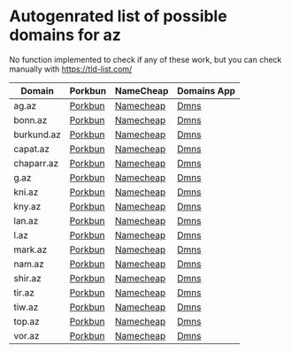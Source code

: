 # Autogenrated list of possible domains for az

No function implemented to check if any of these work, but you can check manually with https://tld-list.com/

| Domain | Porkbun | NameCheap | Domains App |
|---|---|---|---|
| ag.az | [Porkbun](https://porkbun.com/checkout/search?prb=e814663da1&tlds=&idnLanguage=&search=search&q=ag.az) | [Namecheap](https://www.namecheap.com/domains/registration/results/?domain=ag.az) | [Dmns](https://dmns.app/domains?q=ag.az) |
| bonn.az | [Porkbun](https://porkbun.com/checkout/search?prb=e814663da1&tlds=&idnLanguage=&search=search&q=bonn.az) | [Namecheap](https://www.namecheap.com/domains/registration/results/?domain=bonn.az) | [Dmns](https://dmns.app/domains?q=bonn.az) |
| burkund.az | [Porkbun](https://porkbun.com/checkout/search?prb=e814663da1&tlds=&idnLanguage=&search=search&q=burkund.az) | [Namecheap](https://www.namecheap.com/domains/registration/results/?domain=burkund.az) | [Dmns](https://dmns.app/domains?q=burkund.az) |
| capat.az | [Porkbun](https://porkbun.com/checkout/search?prb=e814663da1&tlds=&idnLanguage=&search=search&q=capat.az) | [Namecheap](https://www.namecheap.com/domains/registration/results/?domain=capat.az) | [Dmns](https://dmns.app/domains?q=capat.az) |
| chaparr.az | [Porkbun](https://porkbun.com/checkout/search?prb=e814663da1&tlds=&idnLanguage=&search=search&q=chaparr.az) | [Namecheap](https://www.namecheap.com/domains/registration/results/?domain=chaparr.az) | [Dmns](https://dmns.app/domains?q=chaparr.az) |
| g.az | [Porkbun](https://porkbun.com/checkout/search?prb=e814663da1&tlds=&idnLanguage=&search=search&q=g.az) | [Namecheap](https://www.namecheap.com/domains/registration/results/?domain=g.az) | [Dmns](https://dmns.app/domains?q=g.az) |
| kni.az | [Porkbun](https://porkbun.com/checkout/search?prb=e814663da1&tlds=&idnLanguage=&search=search&q=kni.az) | [Namecheap](https://www.namecheap.com/domains/registration/results/?domain=kni.az) | [Dmns](https://dmns.app/domains?q=kni.az) |
| kny.az | [Porkbun](https://porkbun.com/checkout/search?prb=e814663da1&tlds=&idnLanguage=&search=search&q=kny.az) | [Namecheap](https://www.namecheap.com/domains/registration/results/?domain=kny.az) | [Dmns](https://dmns.app/domains?q=kny.az) |
| lan.az | [Porkbun](https://porkbun.com/checkout/search?prb=e814663da1&tlds=&idnLanguage=&search=search&q=lan.az) | [Namecheap](https://www.namecheap.com/domains/registration/results/?domain=lan.az) | [Dmns](https://dmns.app/domains?q=lan.az) |
| l.az | [Porkbun](https://porkbun.com/checkout/search?prb=e814663da1&tlds=&idnLanguage=&search=search&q=l.az) | [Namecheap](https://www.namecheap.com/domains/registration/results/?domain=l.az) | [Dmns](https://dmns.app/domains?q=l.az) |
| mark.az | [Porkbun](https://porkbun.com/checkout/search?prb=e814663da1&tlds=&idnLanguage=&search=search&q=mark.az) | [Namecheap](https://www.namecheap.com/domains/registration/results/?domain=mark.az) | [Dmns](https://dmns.app/domains?q=mark.az) |
| nam.az | [Porkbun](https://porkbun.com/checkout/search?prb=e814663da1&tlds=&idnLanguage=&search=search&q=nam.az) | [Namecheap](https://www.namecheap.com/domains/registration/results/?domain=nam.az) | [Dmns](https://dmns.app/domains?q=nam.az) |
| shir.az | [Porkbun](https://porkbun.com/checkout/search?prb=e814663da1&tlds=&idnLanguage=&search=search&q=shir.az) | [Namecheap](https://www.namecheap.com/domains/registration/results/?domain=shir.az) | [Dmns](https://dmns.app/domains?q=shir.az) |
| tir.az | [Porkbun](https://porkbun.com/checkout/search?prb=e814663da1&tlds=&idnLanguage=&search=search&q=tir.az) | [Namecheap](https://www.namecheap.com/domains/registration/results/?domain=tir.az) | [Dmns](https://dmns.app/domains?q=tir.az) |
| tiw.az | [Porkbun](https://porkbun.com/checkout/search?prb=e814663da1&tlds=&idnLanguage=&search=search&q=tiw.az) | [Namecheap](https://www.namecheap.com/domains/registration/results/?domain=tiw.az) | [Dmns](https://dmns.app/domains?q=tiw.az) |
| top.az | [Porkbun](https://porkbun.com/checkout/search?prb=e814663da1&tlds=&idnLanguage=&search=search&q=top.az) | [Namecheap](https://www.namecheap.com/domains/registration/results/?domain=top.az) | [Dmns](https://dmns.app/domains?q=top.az) |
| vor.az | [Porkbun](https://porkbun.com/checkout/search?prb=e814663da1&tlds=&idnLanguage=&search=search&q=vor.az) | [Namecheap](https://www.namecheap.com/domains/registration/results/?domain=vor.az) | [Dmns](https://dmns.app/domains?q=vor.az) |
